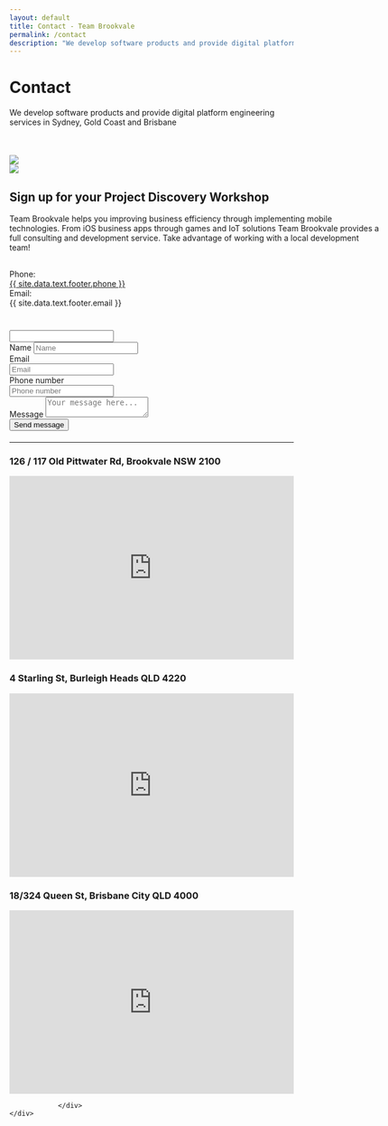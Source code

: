 ```yaml
---
layout: default
title: Contact - Team Brookvale
permalink: /contact
description: "We develop software products and provide digital platform engineering services in Sydney, Gold Coast and Brisbane"
---
```

 <script type="text/javascript" src="https://cdn.jsdelivr.net/npm/emailjs-com@2.3.2/dist/email.min.js"></script>
<script type="text/javascript">
   (function(){
      emailjs.init("user_knG2BzWL3cFIviNKOkKF5");
   })();
</script>
<script type="text/javascript">
    function getIp(json){
        window.ipAddress = json.ip;
    }

    function sendEmail(event) {
        var button = document.getElementById("submit-button");
        var service_id = 'gmail_longbtomi01';
        var template_id = 'contact_form';
        var form = document.forms['contactForm'];
        var templateParams = {
            name: form["name"].value,
            from_email: form["from_email"].value,
            phone: form["phone"].value,
            message: form["message"].value,
            ip: window.ipAddress != null && window.ipAddress != undefined ? window.ipAddress : "N/A"
        }; 

        if(form["additional_field"].value != ""){
            return;
        }

        button.innerHTML = '<span><i class="fas fa-spinner fa-spin"></i> Sending...</span>';
        button.disabled = true;

         emailjs.send(service_id, template_id, templateParams)
            .then(function(response) {
                button.innerHTML = '<span><i class="fas fa-check"></i> Message sent!</span>';
            }, function(error) {
                button.disabled = false;
                button.innerHTML = 'Send message';
                alert("We are terribly sorry, but we have not been able to send your message. Please try again, and if that fails, contact us directly via e-mail. Thank you!")
            });        
    }  
</script>
<script type="text/javascript" src="https://api.ipify.org?format=jsonp&callback=getIp"></script>
<div class="contactpage">
    <div class="pagehero">
        <div class="inner flex sb">
            <div>
                <h1>Contact</h1>
                <p style="margin-bottom: 50px">We develop software products and provide digital platform engineering services in Sydney, Gold Coast and Brisbane</p>
                <img src="/assets/images/arrowdown.png">
            </div>
            <div>
                <img  class="pageheropic jumptop" src="/assets/images/xlifestyle-working-brookvale.webp">
            </div>
        </div>
    </div>
    <div class="inner flex sb">
        <div style="width: 659px">
            <h2>Sign up for your Project Discovery Workshop</h2>
            <div class="mid gray">
                Team Brookvale helps you improving business efficiency through implementing mobile technologies. From iOS business apps through games and IoT solutions Team Brookvale provides a full consulting and development service. Take advantage of working with a local development team!
            </div>
            <div class="contact semibold" style="margin: 30px 0 40px 0">
                <div class="floleft" style="width: 150px">Phone:</div><div class="bluetext"><a class="phone-number" href="tel:{{ site.data.text.footer.phone }}">{{ site.data.text.footer.phone }}</a></div>
                <div class="floleft" style="width: 150px">Email:</div><div class="bluetext">{{ site.data.text.footer.email }}</div>
            </div>
            <div>
                <a href="https://www.facebook.com/teambrookvale" class="socialmedia fb"><i class="fab fa-facebook-f"></i></a>
                <a href="http://twitter.com/teambrookvale" class="socialmedia tw"><i class="fab fa-twitter"></i></a>
                <a href="https://www.linkedin.com/company/team-brookvale/" class="socialmedia tw"><i class="fab fa-linkedin"></i></a>
                <!--<a href="https://www.youtube.com/channel/UCpFdJdlijg9qK7p3su-9J_Q" class="socialmedia yt"><i class="fab fa-youtube"></i></a>
                <a href="http://teambrookvale.tumblr.com" class="socialmedia tm"><i class="fab fa-tumblr"></i></a>-->
            </div>           
        </div>
        <div style="width: 460px">
            <form id="contactForm" style="margin-bottom: 20px" onsubmit="sendEmail();return false">
                <input class="d-none" name="additional_field" type="text" />
                <div class="row">
                    <label>Name</label>
                    <input type="text" required name="name" placeholder="Name">
                </div>
                <div class="flex sb">
                    <div style="width: 48%">
                        <div class="row">
                            <label>Email</label>
                            <input type="email" required name="from_email" placeholder="Email">
                        </div>
                    </div>
                    <div style="width: 48%">
                        <div class="row">
                            <label>Phone number</label>
                            <input type="text" required name="phone" placeholder="Phone number">
                        </div>
                    </div>
                </div>
                <div class="row">
                    <label>Message</label>
                    <textarea name="message" required placeholder="Your message here..."></textarea>
                </div>
                <div class="row buttons">
                    <button id="submit-button" type="submit">Send message</button>
                </div>
            </form>
        </div>         
</div>
<div class="container">
<hr class="separator" />
</div>
<div class="inner map-container">               
                <div>
                <h3>126 / 117 Old Pittwater Rd, Brookvale NSW 2100</h3>
                     <iframe src="https://www.google.com/maps/embed?pb=!1m18!1m12!1m3!1d3316.758445082223!2d151.26014485137583!3d-33.76690738058974!2m3!1f0!2f0!3f0!3m2!1i1024!2i768!4f13.1!3m3!1m2!1s0x6b12aa46876df29f%3A0x9fd196ca7df78eff!2s117+Old+Pittwater+Rd%2C+Brookvale+NSW+2100!5e0!3m2!1sen!2sau!4v1459312995857" width="100%" height="325" frameborder="0" style="border:0" allowfullscreen=""></iframe>
                </div>
                <div>
                <h3>
                4 Starling St, Burleigh Heads QLD 4220
                </h3>                
                    <iframe src="https://www.google.com/maps/embed?pb=!1m18!1m12!1m3!1d7039.6415879927845!2d153.4447066109643!3d-28.09100871235847!2m3!1f0!2f0!3f0!3m2!1i1024!2i768!4f13.1!3m3!1m2!1s0x6b91039f2e80665d%3A0x3af4e2ede95cdd05!2s4%20Starling%20St%2C%20Burleigh%20Heads%20QLD%204220%2C%20Australia!5e0!3m2!1sen!2sau!4v1556567349781"
                     width="100%" height="325" frameborder="0" style="border:0" allowfullscreen=""></iframe>
                </div> 
                <div>
                 <h3>
                18/324 Queen St, Brisbane City QLD 4000
                </h3>
               <iframe src="https://www.google.com/maps/embed?pb=!1m18!1m12!1m3!1d3540.0823186066614!2d153.0265045150568!3d-27.466696482892164!2m3!1f0!2f0!3f0!3m2!1i1024!2i768!4f13.1!3m3!1m2!1s0x6b915a1d18eeea4b%3A0x487ca6e5997c2ce6!2s18%2F324%20Queen%20St%2C%20Brisbane%20City%20QLD%204000%2C%20Australia!5e0!3m2!1sen!2sau!4v1584329578522!5m2!1sen!2sau" width="100%" height="325" frameborder="0" style="border:0;" allowfullscreen=""></iframe> 
                </div> 
                               
                </div>            
    </div>